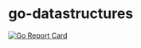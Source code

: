 # go-datastructures

[![Go Report Card](https://goreportcard.com/badge/github.com/nhsz/go-datastructures)](https://goreportcard.com/report/github.com/nhsz/go-datastructures)

